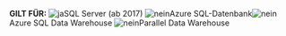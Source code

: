 <Token>**GILT FÜR:** ![ja](media/yes.png)SQL Server (ab 2017) ![nein](media/no.png)Azure SQL-Datenbank![nein](media/no.png)Azure SQL Data Warehouse ![nein](media/no.png)Parallel Data Warehouse</Token>